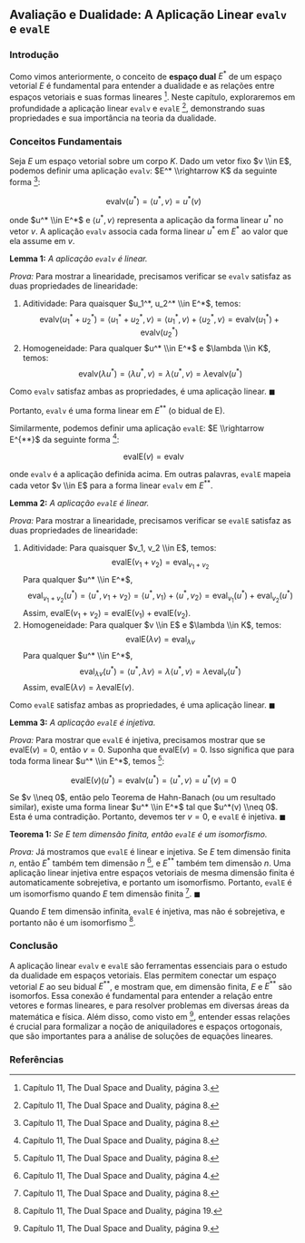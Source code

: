 ## Avaliação e Dualidade: A Aplicação Linear `evalv` e `evalE`

### Introdução
Como vimos anteriormente, o conceito de **espaço dual** $E^*$ de um espaço vetorial $E$ é fundamental para entender a dualidade e as relações entre espaços vetoriais e suas formas lineares [^401]. Neste capítulo, exploraremos em profundidade a aplicação linear `evalv` e `evalE` [^406], demonstrando suas propriedades e sua importância na teoria da dualidade.

### Conceitos Fundamentais

Seja $E$ um espaço vetorial sobre um corpo $K$. Dado um vetor fixo $v \\in E$, podemos definir uma aplicação `evalv`: $E^* \\rightarrow K$ da seguinte forma [^406]:

$$\
\text{evalv}(u^*) = \langle u^*, v \rangle = u^*(v)
$$

onde $u^* \\in E^*$ e $\langle u^*, v \rangle$ representa a aplicação da forma linear $u^*$ no vetor $v$. A aplicação `evalv` associa cada forma linear $u^*$ em $E^*$ ao valor que ela assume em $v$.

**Lemma 1:** *A aplicação `evalv` é linear.*

*Prova:* Para mostrar a linearidade, precisamos verificar se `evalv` satisfaz as duas propriedades de linearidade:

1.  Aditividade: Para quaisquer $u_1^*, u_2^* \\in E^*$, temos:
    $$\
    \text{evalv}(u_1^* + u_2^*) = \langle u_1^* + u_2^*, v \rangle = \langle u_1^*, v \rangle + \langle u_2^*, v \rangle = \text{evalv}(u_1^*) + \text{evalv}(u_2^*)
    $$
2.  Homogeneidade: Para qualquer $u^* \\in E^*$ e $\lambda \\in K$, temos:
    $$\
    \text{evalv}(\lambda u^*) = \langle \lambda u^*, v \rangle = \lambda \langle u^*, v \rangle = \lambda \text{evalv}(u^*)
    $$

Como `evalv` satisfaz ambas as propriedades, é uma aplicação linear. $\blacksquare$

Portanto, `evalv` é uma forma linear em $E^{**}$ (o bidual de E).

Similarmente, podemos definir uma aplicação `evalE`: $E \\rightarrow E^{**}$ da seguinte forma [^406]:

$$\
\text{evalE}(v) = \text{evalv}
$$

onde `evalv` é a aplicação definida acima. Em outras palavras, `evalE` mapeia cada vetor $v \\in E$ para a forma linear `evalv` em $E^{**}$.

**Lemma 2:** *A aplicação `evalE` é linear.*

*Prova:* Para mostrar a linearidade, precisamos verificar se `evalE` satisfaz as duas propriedades de linearidade:

1.  Aditividade: Para quaisquer $v_1, v_2 \\in E$, temos:
    $$\
    \text{evalE}(v_1 + v_2) = \text{eval}_{v_1 + v_2}
    $$
    Para qualquer $u^* \\in E^*$,
    $$\
    \text{eval}_{v_1 + v_2}(u^*) = \langle u^*, v_1 + v_2 \rangle = \langle u^*, v_1 \rangle + \langle u^*, v_2 \rangle = \text{eval}_{v_1}(u^*) + \text{eval}_{v_2}(u^*)
    $$
    Assim, $\text{evalE}(v_1 + v_2) = \text{evalE}(v_1) + \text{evalE}(v_2)$.
2.  Homogeneidade: Para qualquer $v \\in E$ e $\lambda \\in K$, temos:
    $$\
    \text{evalE}(\lambda v) = \text{eval}_{\lambda v}
    $$
    Para qualquer $u^* \\in E^*$,
    $$\
    \text{eval}_{\lambda v}(u^*) = \langle u^*, \lambda v \rangle = \lambda \langle u^*, v \rangle = \lambda \text{eval}_{v}(u^*)
    $$
    Assim, $\text{evalE}(\lambda v) = \lambda \text{evalE}(v)$.

Como `evalE` satisfaz ambas as propriedades, é uma aplicação linear. $\blacksquare$

**Lemma 3:** *A aplicação `evalE` é injetiva.*

*Prova:* Para mostrar que `evalE` é injetiva, precisamos mostrar que se $\text{evalE}(v) = 0$, então $v = 0$. Suponha que $\text{evalE}(v) = 0$. Isso significa que para toda forma linear $u^* \\in E^*$, temos [^406]:

$$\
\text{evalE}(v)(u^*) = \text{evalv}(u^*) = \langle u^*, v \rangle = u^*(v) = 0
$$

Se $v \\neq 0$, então pelo Teorema de Hahn-Banach (ou um resultado similar), existe uma forma linear $u^* \\in E^*$ tal que $u^*(v) \\neq 0$. Esta é uma contradição. Portanto, devemos ter $v = 0$, e `evalE` é injetiva. $\blacksquare$

**Teorema 1:** *Se $E$ tem dimensão finita, então `evalE` é um isomorfismo.*

*Prova:* Já mostramos que `evalE` é linear e injetiva. Se $E$ tem dimensão finita $n$, então $E^*$ também tem dimensão $n$ [^402], e $E^{**}$ também tem dimensão $n$. Uma aplicação linear injetiva entre espaços vetoriais de mesma dimensão finita é automaticamente sobrejetiva, e portanto um isomorfismo. Portanto, `evalE` é um isomorfismo quando $E$ tem dimensão finita [^406]. $\blacksquare$

Quando $E$ tem dimensão infinita, `evalE` é injetiva, mas não é sobrejetiva, e portanto não é um isomorfismo [^417].

### Conclusão

A aplicação linear `evalv` e `evalE` são ferramentas essenciais para o estudo da dualidade em espaços vetoriais. Elas permitem conectar um espaço vetorial $E$ ao seu bidual $E^{**}$, e mostram que, em dimensão finita, $E$ e $E^{**}$ são isomorfos. Essa conexão é fundamental para entender a relação entre vetores e formas lineares, e para resolver problemas em diversas áreas da matemática e física. Além disso, como visto em [^407], entender essas relações é crucial para formalizar a noção de aniquiladores e espaços ortogonais, que são importantes para a análise de soluções de equações lineares.

### Referências
[^401]: Capítulo 11, The Dual Space and Duality, página 3.
[^402]: Capítulo 11, The Dual Space and Duality, página 4.
[^406]: Capítulo 11, The Dual Space and Duality, página 8.
[^407]: Capítulo 11, The Dual Space and Duality, página 9.
[^417]: Capítulo 11, The Dual Space and Duality, página 19.
<!-- END -->